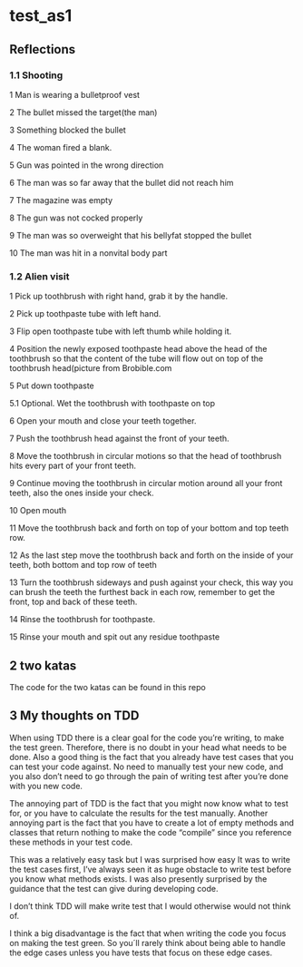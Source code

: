 # test_as1

## Reflections
### 1.1	Shooting
1	Man is wearing a bulletproof vest

2	The bullet missed the target(the man)

3	Something blocked the bullet

4	The woman fired a blank.

5	Gun was pointed in the wrong direction

6	The man was so far away that the bullet did not reach him

7	The magazine was empty

8	The gun was not cocked properly

9	The man was so overweight that his bellyfat stopped the bullet

10	The man was hit in a nonvital body part

### 1.2	Alien visit
1	Pick up toothbrush with right hand, grab it by the handle.

2	Pick up toothpaste tube with left hand.

3	Flip open toothpaste tube with left thumb while holding it.

4	Position the newly exposed toothpaste head above the head of the toothbrush so that the content of the tube will flow out on top of the toothbrush head(picture from 
Brobible.com

5	Put down toothpaste

5.1	Optional. Wet the toothbrush with toothpaste on top

6	Open your mouth and close your teeth together.

7	Push the toothbrush head against the front of your teeth.

8	Move the toothbrush in circular motions so that the head of toothbrush hits every part of your front teeth.

9	Continue moving the toothbrush in circular motion around all your front teeth, also the ones inside your check.

10	Open mouth

11	Move the toothbrush back and forth on top of your bottom and top teeth row.

12	As the last step move the toothbrush back and forth on the inside of your teeth, both bottom and top row of teeth 

13	Turn the toothbrush sideways and push against your check, this way you can brush the teeth the furthest back in each row, remember to get the front, top and back of these teeth.

14	Rinse the toothbrush for toothpaste. 

15	Rinse your mouth and spit out any residue toothpaste

## 2	two katas
The code for the two katas can be found in this repo

## 3 My thoughts on TDD
When using TDD there is a clear goal for the code you’re writing, to make the test green. Therefore, there is no doubt in your head what needs to be done. Also a good thing is the fact that you already have test cases that you can test your code against. No need to manually test your new code, and you also don’t need to go through the pain of writing test after you’re done with you new code. 

The annoying part of TDD is the fact that you might now know what to test for, or you have to calculate the results for the test manually. Another annoying part is the fact that you have to create a lot of empty methods and classes that return nothing to make the code “compile” since you reference these methods in your test code.

 This was a relatively easy task but I was surprised how easy It was to write the test cases first, I’ve always seen it as huge obstacle to write test before you know what methods exists. I was also presently surprised by the guidance that the test can give during developing code. 
 
I don’t think TDD will make write test that I would otherwise would not think of. 

I think a big disadvantage is the fact that when writing the code you focus on making the test green. So you´ll rarely think about being able to handle the edge cases unless you have tests that focus on these edge cases.
